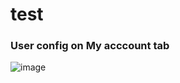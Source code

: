 # test

### User config on My acccount tab
![image](https://github.com/worais/test/assets/252078/91853bcd-4b94-4b4f-b25f-e03604f1f940)